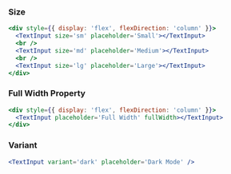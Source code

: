 ### Size

```jsx
<div style={{ display: 'flex', flexDirection: 'column' }}>
  <TextInput size='sm' placeholder='Small'></TextInput>
  <br />
  <TextInput size='md' placeholder='Medium'></TextInput>
  <br />
  <TextInput size='lg' placeholder='Large'></TextInput>
</div>
```

### Full Width Property

```jsx
<div style={{ display: 'flex', flexDirection: 'column' }}>
  <TextInput placeholder='Full Width' fullWidth></TextInput>
</div>
```

### Variant

```jsx
<TextInput variant='dark' placeholder='Dark Mode' />
```
